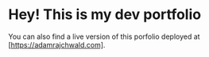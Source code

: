 # Hey! This is my dev portfolio

You can also find a live version of this porfolio deployed at [https://adamrajchwald.com].
